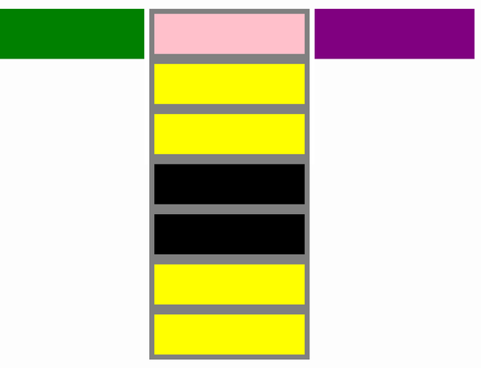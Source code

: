 # 欢聚时代 2017 校招笔试题目（web 前端类）A 卷

## 1

使用了"use strict"后，以下哪些描述错误

正确答案: A B C   你的答案: 空 (错误)

```cpp
"use strict";
var x = 17;
with (obj) {
  		x;
}
//会报 obj 未定义的错误
```

```cpp
"use strict";
var x;
	delete x;
//运行正常
```

```cpp
function f(a){
		"use strict";
		a = 42;
   		return a==arguments[0];
}
f(5); //运行结果为 true
```

```cpp
function f(str){
"use strict";
    	return eval(str);
}
f(‘alert(1)’);
//运行正常，弹窗 1 的对话框
```

本题知识点

前端工程师 欢聚集团 2017

讨论

[春天再战](https://www.nowcoder.com/profile/3477549)

A：严格模式下禁止使用 with 语句，因为 with 语句无法在编译时就确定，属性到底归属哪个对象。B：严格模式下无法删除变量。只有 configurable 设置为 true 的对象属性，才能被删除。C：严格模式下 arguments 不再追踪参数的变化，在函数内部，参数 a 被重新赋值为 42，但 arguments[0]仍然为 5。详见：[`www.ruanyifeng.com/blog/2013/01/javascript_strict_mode.html`](http://www.ruanyifeng.com/blog/2013/01/javascript_strict_mode.html)

发表于 2017-08-31 12:17:26

* * *

[不瘦下去不改名字](https://www.nowcoder.com/profile/773225715)

    严格模式：禁止未定义就使用的变量禁止使用 with 严格模式下无法删除变量。只有 configurable 设置为 true 的对象属性，才能被删除。

发表于 2019-08-10 14:40:43

* * *

[myBoy](https://www.nowcoder.com/profile/329609)

应该是 bcd 吧

发表于 2017-08-30 19:40:16

* * *

## 2

以下输出结果为 true 的有

正确答案: A B C   你的答案: 空 (错误)

```cpp
’’==false
```

```cpp
’’==0
```

```cpp
’’==[]
```

```cpp
’’=={}
```

本题知识点

前端工程师 欢聚集团 2017

讨论

[Aleen_Cheung](https://www.nowcoder.com/profile/9588466)

可以参考这篇 JS 操作数隐式类型转换（[`segmentfault.com/a/1190000006161381`](https://segmentfault.com/a/1190000006161381)），JS 在做==运算时会将操作数转换为 Number 类型之后再操作，而' '，false，0，[]都能转换为为数字类型 0，而{}却转换不了，转换后为 NaN,而 NaN 做任何运算返回都是 false

发表于 2017-09-04 14:07:30

* * *

[Orange。](https://www.nowcoder.com/profile/608812)

执行类型转换的规则如下：如果一个运算数是 Boolean 值，在检查相等性之前，把它转换成数字值。false 转换成 0，true 为 1。如果一个运算数是字符串，另一个是数字，在检查相等性之前，要尝试把字符串转换成数字。如果一个运算数是对象，另一个是字符串，在检查相等性之前，要尝试把对象转换成字符串。如果一个运算数是对象，另一个是数字，在检查相等性之前，要尝试把对象转换成数字。

发表于 2017-08-31 14:41:01

* * *

[暮宿落花间](https://www.nowcoder.com/profile/3193197)

== 会将两边的值进行转换， [] => [].toString() => '' 所以 [] == ''

发表于 2017-08-31 11:29:31

* * *

## 3

以下代码执行的结果是（）

```cpp
var a = 0;
function b(c) {
 console.log(a);
 var a = 1;
 arguments[0] = 2;
 console.log(c);
 console.log(a);
}
b(3);
console.log(a);
```

正确答案: A   你的答案: 空 (错误)

```cpp
undefined,2,1,0
```

```cpp
1,2,2,0
```

```cpp
undefined,3,1,0
```

```cpp
undefined,3,2,0
```

本题知识点

前端工程师 欢聚集团 2017

讨论

[Dmmmmmmmmmm](https://www.nowcoder.com/profile/5432376)

原代码相当于：

```cpp
var a = 0;
function b(c) {
 var a;          //声明提前
 console.log(a);
 a = 1;
 c = 2;       //非严格模式，arguments 追踪参数变化
 console.log(c);
 console.log(a);
}
b(3);
console.log(a);

```

发表于 2017-09-05 11:50:00

* * *

[bong_Ju](https://www.nowcoder.com/profile/2371308)

var a = 0; function b(c) { console.log(a);//函数声明提升 var a = 1; arguments[0] = 2;//不是严格模式，可以跟踪改变参数 c 的值 console.log(c); console.log(a); } b(3); console.log(a);

编辑于 2017-09-04 09:18:21

* * *

[不瘦下去不改名字](https://www.nowcoder.com/profile/773225715)

```cpp
非严格模式，arguments 追踪参数变化
```

发表于 2019-08-10 14:45:47

* * *

## 4

以下代码的执行后将输出（）

```cpp
var a = 0;
var obj = {
 a:'obj',
 b:function(a){
 setTimeout(function(){
 console.log(this.a);
 },1000)
 }
}
obj.b(1);
```

正确答案: C   你的答案: 空 (错误)

```cpp
undefined
```

```cpp
’obj’
```

```cpp
0
```

```cpp
1
```

本题知识点

前端工程师 欢聚集团 2017

讨论

[song&](https://www.nowcoder.com/profile/6294324)

setTimeout 中所执行函数中的 this，永远指向 window！！注意是要**延迟执行的函数中的 this**哦！！

发表于 2017-08-31 11:34:13

* * *

[阿胜 4K](https://www.nowcoder.com/profile/8887390)

```cpp
setTimeout(console.log(this), 1000); // window
```

有是一个坑.
非严格模式指向 window,
严格模式指向 undefined

编辑于 2017-09-11 15:02:48

* * *

[916343510。](https://www.nowcoder.com/profile/8035436)

这里的 this 指的是 window 

发表于 2017-08-30 20:46:13

* * *

## 5

以下运算结果不是 number 类型的是

正确答案: D   你的答案: 空 (错误)

```cpp
"a"-1
```

```cpp
1/0
```

```cpp
0 && "a"
```

```cpp
new Number(1)
```

本题知识点

前端工程师 欢聚集团 2017

讨论

[二大爷 ol](https://www.nowcoder.com/profile/3110042)

以下为运行情况：var a = 'a'-1;
console.log(a,typeof a);       //NaN "number"
var b = 1/0;
console.log(b,typeof b);      //Infinity "number"
var c = 0 && 'a';
console.log(c,typeof c);      //0 "number"
var d =new Number(1);
console.log(d,typeof d);    //Number {[[PrimitiveValue]]: 1} "object"
五种简单数据类型为：Undefined/Null/Boolean/Number/String;一种复杂数据类型为：Object。其中 Number 数据类型除了包含普通的数值外，还包含超出范围的值 Infinity 和非数值 NaN。A.   'a'-1  为 NaN；
B.   1/0     为 Infinity，   0/0 返回 NaN， 正数/0 返回 Infinity，负数/0 返回-Infinity;C.   0 && “a"    为 0，&&为短路操作，且如果有一个操作数不是布尔值，则结果就不一定返回布尔值。 a && b,如果 a 能转换成 false，则返回 a。D.   new Number(1)   为基本包装类型的对象。故答案为 D。

编辑于 2017-11-08 12:32:18

* * *

[Dmmmmmmmmmm](https://www.nowcoder.com/profile/5432376)

"a"-1 结果为 NaN，但是 typeof NaN === ‘number’1/0 结果为 Infinity，但是 typeof Infinity === ‘number’0 && “a” 结果为 1，是 number 类型 new Number(1) 产生的是对象类型数据

发表于 2017-09-05 11:58:55

* * *

[916343510。](https://www.nowcoder.com/profile/8035436)

![](img/16dd63f5ec79c2d830b5fbf6ebe75939.png)

发表于 2017-08-30 20:48:17

* * *

## 6

你如何对网站的文件和资源进行优化?期待的解决方案包括：（ ）

正确答案: A B C D   你的答案: 空 (错误)

```cpp
文件合并
```

```cpp
文件最小化/文件压缩
```

```cpp
使用 CDN 托管
```

```cpp
缓存的使用
```

本题知识点

前端工程师 欢聚集团 2017

讨论

[牛客 4190072 号](https://www.nowcoder.com/profile/4190072)

```cpp
1、文件合并（目的是减少 http 请求）：Web 性能优化最佳实践中最重要的一条是减少 HTTP 请求，它也是 YSlow 中比重最大的一条规 则。减少 HTTP 请求的方案主要有合并 JavaScript 和 CSS 文件、CSS Sprites、图像映射 （Image Map）和使用 Data URI 来编码图片。CSS Sprites 和图像映射现在已经随处可见了，但由于 IE6 和 IE7 不支持 Data URI 以及性能问题，这项技术尚未大量使用。目前大部分网页中的 JavaScript 和 CSS 文件数量和开发时一致，少量的网页会根据实际情况采取本地合 并，这些合并中相当多的是有选择地手动完成，每次新的合并都需要重新在本地完成并上传到服务器，比较的随意和繁琐，同样文件的压缩也有类似的情况。而利用 服务端的合并和压缩，我们就可以按照开发的逻辑尽可能让文件的颗粒度变小，利用网页中 URL 的规则来自动实现文件的合并和压缩，这会相当的灵活和高效。参照[`www.iamued.com/qianduan/1462.html`](http://www.iamued.com/qianduan/1462.html)
```

```cpp
2、文件压缩：目的是直接减少文件下载的体积；常用的工具是 YUI Compressor。参考[`www.cnblogs.com/Darren_code/archive/2011/12/31/property.html`](http://www.cnblogs.com/Darren_code/archive/2011/12/31/property.html)
```

```cpp
3、 使用 CDN （内容分发网络）来托管资源；"其基本思路是尽可能避开互联网上有可能影响数据传输速度和稳定性的瓶颈和环节，使内容传输的更快、更稳定。通过在网络各处放置节点服务器所构成的在现有的互联网基础之上的一层智能虚拟网络，CDN 系统能够实时地根据网络流量和各节点的连接、负载状况以及到用户的距离和响应时间等综合信息将用户的请求重新导向离用户最近的服务节点上。"   形象点说：古代打仗大家一定都知道，由于古代的交通很不发达，所以当外族进攻的时候往往不能及时的反击，等朝廷征完兵再把兵派往边境的时候那些侵略者却是早已不见了踪影，这个让古代的帝王很是郁闷。后来帝王们学聪明了，都将大量的兵员提前派往边境驻扎，让他们平时屯田，战时当兵，这样的策略起到了很显著的作用。
```

```cpp

```
4、缓存的使用（并且多个域名来提供缓存）
```cpp

```
5、GZIP 压缩你的 JS 和 CSS 文件
```cpp

```

发表于 2017-09-06 21:21:20

* * *

## 7

WEB 应用从服务器主动推送 Data 到客户端有那些方式？

正确答案: A B C D E   你的答案: 空 (错误)

```cpp
html5 websoket
```

```cpp
WebSocket 通过 Flash
```

```cpp
XHR 长时间连接
```

```cpp
XHR Multipart Streaming
```

```cpp
不可见的 Iframe
```

本题知识点

前端工程师 欢聚集团 2017

## 8

以下选项中，哪些是 html5 input 的新属性

正确答案: B C E   你的答案: 空 (错误)

```cpp
file
```

```cpp
search
```

```cpp
number
```

```cpp
reset
```

```cpp
tel
```

本题知识点

前端工程师 欢聚集团 2017 HTML

讨论

[春天再战](https://www.nowcoder.com/profile/3477549)

在 HTML5 中，为 input 元素新增了以下一些 type 属性值：

*   color：用于指定颜色的控件。
*   date：用于输入日期的控件（年，月，日，不包括时间）。
*   month：用于输入年月的控件，不带时区。
*   week：用于输入一个由星期-年组成的日期，日期不包括时区
*   time：用于输入不含时区的时间控件。
*   datetime：基于 UTC 时区的日期时间输入控件（时，分，秒及几分之一秒）。
*   datetime-local：用于输入日期时间控件，不包含时区。
*   email：用于应该包含 e-mail 地址的输入域。在提交表单时，会自动验证 email 域的值。
*   number: 用于应该包含数值的输入域。只能输入数字
*   range：用于应该包含一定范围内数字值的输入域。range 类型显示为滑动条。
*   search：用于输入搜索字符串的单行文本字段。换行会被从输入的值中自动移除。
*   tel：用于输入电话号码的控件。在移动端输入会显示数字键盘，PC 端无效果
*   url：用于编辑 URL 的字段。

发表于 2017-08-31 16:39:43

* * *

[益阳雷佳音](https://www.nowcoder.com/profile/549218159)

管它是不是 h5 提出的，能用不就行了，这题目也不知道有什么意义

发表于 2020-10-07 10:43:46

* * *

[Jnim](https://www.nowcoder.com/profile/509820987)

应该问 input 的 type 属性哪些值是新值

| colorNew | 定义拾色器。 |
| dateNew | 定义 date 控件（包括年、月、日，不包括时间）。 |
| datetimeNew | 定义 date 和 time 控件（包括年、月、日、时、分、秒、几分之一秒，基于 UTC 时区）。 |
| datetime-localNew | 定义 date 和 time 控件（包括年、月、日、时、分、秒、几分之一秒，不带时区）。 |
| emailNew | 定义用于 e-mail 地址的字段。 |

| monthNew | 定义 month 和 year 控件（不带时区）。 |
| numberNew | 定义用于输入数字的字段。 |

| rangeNew | 定义用于精确值不重要的输入数字的控件（比如 slider 控件）。 |

| searchNew | 定义用于输入搜索字符串的文本字段。 |

| telNew | 定义用于输入电话号码的字段。 |

| timeNew | 定义用于输入时间的控件（不带时区）。 |
| urlNew | 定义用于输入 URL 的字段。 |
| weekNew | 定义 week 和 year 控件（不带时区）。 |

发表于 2020-08-11 17:23:25

* * *

## 9

以下单词属于 javascript 关键字：

正确答案: A B C   你的答案: 空 (错误)

```cpp
with
```

```cpp
void
```

```cpp
class
```

```cpp
parent
```

本题知识点

前端工程师 欢聚集团 2017

讨论

[Month 丶](https://www.nowcoder.com/profile/7400867)

js 关键字（带*为 ES6 新增）

| abstract | arguments | boolean | break | byte |
| case | catch | char | class* | const |
| continue | debugger | default | delete | do |
| double | else | enum* | eval | export* |
| extends* | false | final | finally | float |
| for | function | goto | if | implements |
| import* | in | instanceof | int | interface |
| let | long | native | new | null |
| package | private | protected | public | return |
| short | static | super* | switch | synchronized |
| this | throw | throws | transient | true |
| try | typeof | var | void | volatile |
| while | with | yield |

发表于 2017-12-07 13:55:19

* * *

[~一个人聆听、音乐](https://www.nowcoder.com/profile/6553169)

为啥我感觉是全部呢

发表于 2017-11-05 12:01:50

* * *

## 10

IE 和 DOM 事件流的区别

正确答案: A B C   你的答案: 空 (错误)

```cpp
执行顺序不一样
```

```cpp
参数不一样
```

```cpp
this 指向问题
```

```cpp
参数一样，但事件不加 on
```

本题知识点

前端工程师 欢聚集团 2017

讨论

[没有别的选择](https://www.nowcoder.com/profile/1936275)

IE:冒泡，attachEvent/detachEvent，srcElement,returnValue=false，cancelBubble=true。 DOM:捕获再冒泡，addEventListener/removeEventListener，target，preventDefault，stopPropagation。

发表于 2017-11-11 18:14:07

* * *

[张柱华](https://www.nowcoder.com/profile/5558690)

执行顺序：IE 是冒泡，DOM 是先捕获再冒泡参数：IE 两个（事件类型，事件），DOM 三个（事件类型，事件，flag(是否是捕获阶段)）

发表于 2017-10-27 16:55:56

* * *

## 11

typeof function( ){} 输出的是 1 。

你的答案 (错误)

1 参考答案 (1) "function"

本题知识点

前端工程师 欢聚集团 2017

讨论

[雪月风花](https://www.nowcoder.com/profile/5551520)

![](img/505a6adf18e376fcaa10b46ca2ff73d6.png)我就是来提醒这两个的区别的

发表于 2017-10-03 14:30:14

* * *

[K111](https://www.nowcoder.com/profile/3682008)

![](img/eb47d3fc328dc0a43293bb2e22e57881.png)我犹豫了很久，最终写下了双引号。。。

发表于 2017-09-03 15:43:27

* * *

[liyn](https://www.nowcoder.com/profile/7372466)

“function”

发表于 2017-09-05 10:53:43

* * *

## 12

在 ES6 中提供了 _1_ 用于二进制的操作。

你的答案 (错误)

1 参考答案 (1) ArrayBuffer、TypeArray、DataView

本题知识点

前端工程师 欢聚集团 2017

讨论

[前端 dog](https://www.nowcoder.com/profile/1782486)

Typed Array 主要由下面几个类构成：ArrayBuffer: 连续的内存缓冲区，用于实际储存各种类型的数组数据[Typed Array View 类](http://www.khronos.org/registry/typedarray/specs/latest/#7)：比如 Int32Array、Uint8Array、Float32Array 等，表示一个特定类型的数组 DataView: 工具类，提供 getUint8、setFloat32 等工具方法修改 ArrayBuffer 不同位置的数据值

发表于 2017-09-06 11:10:41

* * *

[liyn](https://www.nowcoder.com/profile/7372466)

ArrayBuffer、TypedArray、DataView

发表于 2017-09-05 11:03:47

* * *

[走过路过见过记得](https://www.nowcoder.com/profile/2702149)

[`developer.mozilla.org/en-US/docs/Web/JavaScript/Reference/Global_Objects`](https://developer.mozilla.org/en-US/docs/Web/JavaScript/Reference/Global_Objects)

发表于 2017-09-04 14:38:05

* * *

## 13

css reset 的作用和用途 1。

你的答案 (错误)

1 参考答案 (1) reset 重置浏览器的 css 默认属性 浏览器的品种不同，样式不同，然后重置，让他们统一

本题知识点

前端工程师 欢聚集团 2017

讨论

[喵呜～这里是蓝星球嘛？](https://www.nowcoder.com/profile/7257393)

初始化浏览器中默认样式。因为各大浏览器默认样式有点差别

发表于 2018-02-28 18:30:46

* * *

## 14

写出 4 个正则表达式中的特殊字符 1 。

你的答案 (错误)

1 参考答案 (1) $ * () + . [ ? \ ^ | {

本题知识点

前端工程师 欢聚集团 2017

讨论

[牛客 206597936 号](https://www.nowcoder.com/profile/206597936)

表示量词的有 ? * + {} 匹配单个字符的有. \d  \s  \w \b, []  匹配位置的有^ $  分组()多种情况  |

编辑于 2021-01-20 21:16:52

* * *

## 15

浏览器为了重新渲染部分或整个页面，重新计算页面元素位置和几何结构的进程叫做 1

你的答案 (错误)

1 参考答案 (1) Reflow

本题知识点

前端工程师 欢聚集团 2017

讨论

[留恋阳光](https://www.nowcoder.com/profile/4513481)

**reflow：回流。只要用户行为引起了页面上某些元素的占位面积、定位方式、边距等属性的变化，都会引起它内部、周围甚至整个页面的重新渲 染。所以重新计算页面元素位置和几何结构就是回流**

**repaint：重绘。**如果只是改变某个元素的背景色、文 字颜色、边框颜色等等不影响它周围或内部布局的属性，将只会引起浏览器 repaint（重绘）。repaint 的速度明显快于 reflow

发表于 2017-09-26 12:34:34

* * *

[...剧终](https://www.nowcoder.com/profile/6255873)

这不是重绘吗？

发表于 2017-09-07 21:03:55

* * *

## 16

请写出 HTML5 新增的布局标签 1

你的答案 (错误)

1 参考答案 (1) header、hgroup、nav、aside、section、article、footer、figure、menu

本题知识点

前端工程师 欢聚集团 2017

讨论

[SiuwingWoo](https://www.nowcoder.com/profile/6996371)

所有主流浏览器不支持 menu

发表于 2017-09-06 18:18:21

* * *

## 17

请使用 CSS3 画出一个线性渐变，渐变的方向是从右上角到左下角，起点颜色是从白色到黑色，请写出标准的写法 1

你的答案 (错误)

1 参考答案 (1) background:linear-gradient(to bottom left)

本题知识点

前端工程师 欢聚集团 2017

讨论

[暮宿落花间](https://www.nowcoder.com/profile/3193197)

正确答案应该是 background: linear-gradient(to bottom left, #fff, #000)

发表于 2017-08-31 11:39:02

* * *

[qweasd](https://www.nowcoder.com/profile/8050741)

 background:linear-gradient(225deg,white,black); 这样不行吗

发表于 2017-12-06 14:02:44

* * *

[李 kun](https://www.nowcoder.com/profile/6388272)

background:linear-gradient(to bottom left,#fff,#000)

发表于 2017-10-06 16:54:20

* * *

## 18

CSS 属性 position 有哪些属性值？1

你的答案 (错误)

1 参考答案 (1) static、fixed、relative、absolute

本题知识点

前端工程师 欢聚集团 2017

讨论

[刷了这题忘了那题](https://www.nowcoder.com/profile/749852797)

不是还有个 sticky 吗

发表于 2022-03-12 11:42:12

* * *

[qjie](https://www.nowcoder.com/profile/3917790)

![](img/4dfadbdc32416427d26fb4bcf4fc38d8.png)

发表于 2018-09-02 11:17:56

* * *

## 19

HTML5 的设计目的 1

你的答案 (错误)

1 参考答案 (1) 为了在移动设备上支持多媒体

本题知识点

前端工程师 欢聚集团 2017

## 20

==和===的区别是 1

你的答案 (错误)

1 参考答案 (1) 是否会进行强制类型转换

本题知识点

前端工程师 欢聚集团 2017

讨论

[喵呜～这里是蓝星球嘛？](https://www.nowcoder.com/profile/7257393)

==会进行类型转换，===不会

发表于 2018-02-28 18:37:49

* * *

## 21

请问当执行这句代码 var jay = new Person();时 new 运算符所做的工作，请尽量详细描述。

你的答案

本题知识点

前端工程师 欢聚集团 2017

讨论

[(-..-)](https://www.nowcoder.com/profile/6431683)

摘抄自 js 高级程序设计（第三版）145 页：

要创建 Person 的新实例，必须使用 new 操作符。以这种方式调用构造函数实际上会经历以下 4 个步骤：

（1）创建一个新对象；

（2）将构造函数的作用域赋给新对象（因此 this 就指向了这个新对象）；

（3）执行构造函数中的代码（为这个新对象添加属性）；

（4）返回新对象。

发表于 2017-09-07 18:36:36

* * *

[不期而遇 o](https://www.nowcoder.com/profile/259877113)

1.new 是用来做继承的 2.person 的实例对象 Jay 继承了它的属性和方法，还有他原型链的属性

发表于 2019-04-06 17:19:59

* * *

[喵呜～这里是蓝星球嘛？](https://www.nowcoder.com/profile/7257393)

1.新建一个对象 2.this 指向这个新建对象 3.给对象加属性、方法 4.隐式返回这个新对象

发表于 2018-02-28 18:37:26

* * *

## 22

什么是 TCP 中的 RTT 和 RTO？

你的答案

本题知识点

前端工程师 欢聚集团 2017

讨论

[你可以回去等通知了](https://www.nowcoder.com/profile/3647843)

RTT，客户端到服务器往返时间。RTO，重传超时时间。

发表于 2017-11-23 10:01:17

* * *

[张柱华](https://www.nowcoder.com/profile/5558690)

RTO（Retransmission TimeOut）为了防止数据报丢失,当 TCP 发送一个[报文](https://baike.baidu.com/item/%E6%8A%A5%E6%96%87)时,就启动重传[计时器](https://baike.baidu.com/item/%E8%AE%A1%E6%97%B6%E5%99%A8),有 2 种情况:1.若在[计时器](https://baike.baidu.com/item/%E8%AE%A1%E6%97%B6%E5%99%A8)超时之前收到了特定[报文](https://baike.baidu.com/item/%E6%8A%A5%E6%96%87)的确认,则撤消这个计时器;2.特定数据报在[计时器](https://baike.baidu.com/item/%E8%AE%A1%E6%97%B6%E5%99%A8)超时前没有收到确认,则重传该数据报,并把计时器复位 RTT 简单来说，就是我发送一个数据包，然后对端回一个 ack，那么当我接到 ack 之后，就能计算出从我发送出包到接到过了多久，这个时间就是 RTT。RTT 的计算是很简单的，就是一个时间差。 

编辑于 2017-10-30 10:07:06

* * *

## 23

你觉得 https 和 http 的区别是什么？有什么优点和缺点？

你的答案

本题知识点

前端工程师 欢聚集团 2017

讨论

[你可以回去等通知了](https://www.nowcoder.com/profile/3647843)

1\. http 的 URL 以 http:// 开头，https 以 https:// 开头

2\. http 标准端口是 80 ，https 是 443

3.https 协议需要到 ca 申请证书，http 不需要。

4.http 是超文本传输协议，信息是明文传输，https 则是具有安全性的 ssl 加密传输协议

5.http 的连接很简单,是无状态的，https 协议是由 SSL+http 协议构建的可进行加密传输、身份认证的网络协议 要比 http 协议安全

优点：

1.  通过证书可以更信任服务器

2.  更安全，防篡改

缺点：

1.  https 需要证书。

2.  因为对传输进行加密，会一定程度增加 cpu 消耗。

3.  由于 https 要还密钥和确认加密算法的需要，所以首次建立连接会慢一些。

4.  带宽消耗会增加。

发表于 2017-11-23 10:01:34

* * *

## 24

你的个人 github 地址？你是如何认识到前端的？你了解业内那几位前端大牛？他们的代表作是什么？

你的答案

本题知识点

前端工程师 欢聚集团 2017

## 25

你对前端界面工程师这个职位是怎么样理解的？它的前景会怎么样？

你的答案

本题知识点

前端工程师 欢聚集团 2017

## 26

请实现一个闭包，并说明它的作用。

你的答案

本题知识点

前端工程师 欢聚集团 2017

讨论

[Lielephant](https://www.nowcoder.com/profile/9508195)

```cpp
function f1(){
    var n = 999;
    nAdd = function(){
        n+=1
    }
    function f2(){
        alert(n)
    }
    return f2
}
var result = f1();
result();
nAdd();
result();
```

作用就是可以让变量保存在内存中，可以在函数外部对函数内部的局部变量进行操作

发表于 2019-11-28 14:00:34

* * *

## 27

请用 js 实现一个简单的双向循环链表，定义出类的成员变量和主要方法，并实现从链表头部插的方法，尽量用 ES6 完成。

你的答案

本题知识点

前端工程师 欢聚集团 2017

讨论

[你可以回去等通知了](https://www.nowcoder.com/profile/3647843)

classChain { constructor() { this.size = 0; this.head = null; } travel() { } // 遍历 getHead() { } // 得到链表 head insertHead(data) { let node = newNode(); this.size++; if(this.head === null) { node.prev = node; node.next = node; this.head = node; } else{ let p = this.head; node.prev = p.prev; node.next = p; p.prev.next = node; p.prev = node; } }}classNode { constructor(data) { this.next = null; this.prev = null; this.data = data; }}

发表于 2017-11-23 10:02:23

* * *

## 28

请用 HTML5+CSS3 实现左中右的三列布局（图 1），默认内容宽度为 960px 并居中，里面的六种颜色可自由配色，但不能超过七种色彩；当窗口宽度小于 960px 并大于 768px 时，变成（图 2）的布局；当窗口宽度小于 768px 时，变成（图 3）的布局。（10 分） ![](img/3d7cc626a24a2aabb88e4dec964ce5fc.png)

你的答案

本题知识点

前端工程师 欢聚集团 2017

讨论

[背题背题背题](https://www.nowcoder.com/profile/5211568)

<!DOCTYPE html><html lang="en"><head><meta charset="UTF-8"><title>promise</title><style>html,body{width: 100%;margin: 0;padding: 0;font-size: 0;}.left{background: green;}.right{background: purple;}.pink-color{background: pink;box-sizing: border-box;border: gray 10px solid;}.yellow-color{background: yellow;box-sizing: border-box;border: gray 10px solid;}.black-color{background: black;box-sizing: border-box;border: gray 10px solid;}.container{width: 100%;margin: 0 auto;}@media (min-width: 960px){.container{width: 960px;}.left{width: 16.6%;height: 300px;display: inline-block;}.center{display: inline-block;width: 74.999%;font-size: 0;height: 300px;}.right{display: inline-block;width: 8%;height: 300px;}.pink{width: 100%;display: inline-block;height: 33.3%;}.yellow{width: 25%;display: inline-block;height: 33.3%;}.black{width: 50%;display: inline-block;height: 33.3%;}}@media (min-width: 768px) and (max-width: 960px) {.container{width: 960px;margin: 0 auto;}.pink,.yellow,.black{width:100%;height: 100px;}.center{float: left;width: 33.3%;border: 10px white solid;border-top: 0;}.left{float: left;width: 30%;height: 100px;}.right{float: left;width: 33.3%;height: 100px;}}@media (max-width: 768px){.container{width: 100%;height: 100px;}.left,.right{width: 100%;display: block;height: 100px;}.center{width: 100%;}.pink,.yellow,.black{width: 100%;height: 100px;}}</style></head><body><div class="container"><div class="left"></div><div class="center"><div class="pink pink-color "></div><div class="yellow yellow-color"></div><div class="yellow yellow-color"></div><div class="black black-color"></div><div class="black black-color"></div><div class="yellow yellow-color"></div><div class="yellow yellow-color"></div></div><div class="right"></div></div></body></html>

发表于 2017-09-04 08:22:36

* * *